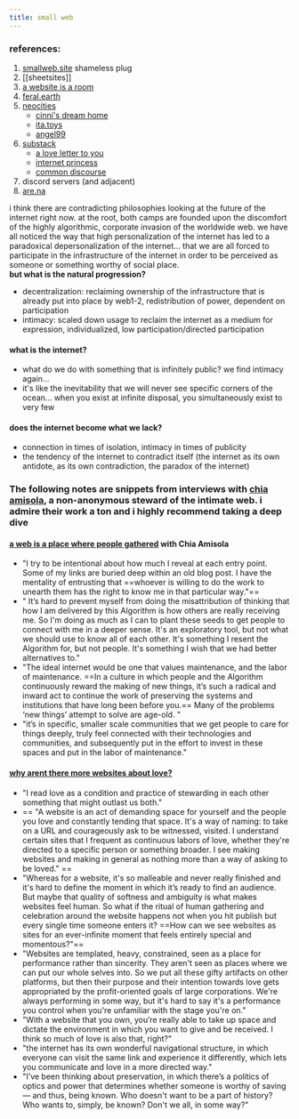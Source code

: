 ```yaml
---
title: small web
---
```

### references:
1. [smallweb.site](https://smallweb.site) shameless plug
2. [[sheetsites]]
3. [a website is a room](https://a-website-is-a-room.net/)
4. [feral.earth](http://feral.earth/)
5. [neocities](https://neocities.org)
   - [cinni's dream home](https://cinni.net/)
   - [ita.toys](https://ita.toys/)
   - [angel99](https://angel99.neocities.org/home)
6. [substack](https://substack.com)
   - [a love letter to you](https://alovelettertoyou.substack.com/)
   - [internet princess](https://internetprincess.substack.com/)
   - [common discourse](https://www.commondiscourse.xyz/) 
7. discord servers (and adjacent)
8. [are.na](https://are.na)

  

i think there are contradicting philosophies looking at the future of the internet right now. at the root, both camps are founded upon the discomfort of the highly algorithmic, corporate invasion of the worldwide web. we have all noticed the way that high personalization of the internet has led to a paradoxical depersonalization of the internet... that we are all forced to participate in the infrastructure of the internet in order to be perceived as someone or something worthy of social place. <br>
**but what is the natural progression?** <br>
- decentralization: reclaiming ownership of the infrastructure that is already put into place by web1-2, redistribution of power, dependent on participation
- intimacy: scaled down usage to reclaim the internet as a medium for expression, individualized, low participation/directed participation

#### what is the internet?
- what do we do with something that is infinitely public? we find intimacy again...
- it's like the inevitability that we will never see specific corners of the ocean... when you exist at infinite disposal, you simultaneously exist to very few

#### does the internet become what we lack?
- connection in times of isolation, intimacy in times of publicity
- the tendency of the internet to contradict itself (the internet as its own antidote, as its own contradiction, the paradox of the internet)

### The following notes are snippets from interviews with [chia amisola](https://chia.design), a non-anonymous steward of the intimate web. i admire their work a ton and i highly recommend taking a deep dive
#### [a web is a place where people gathered](https://escapethealgorithm.substack.com/p/the-web-is-a-place-where-people-gathered?nthPub=211) with Chia Amisola
- "I try to be intentional about how much I reveal at each entry point. Some of my links are buried deep within an old blog post. I have the mentality of entrusting that ==whoever is willing to do the work to unearth them has the right to know me in that particular way."==
- " It’s hard to prevent myself from doing the misattribution of thinking that how I am delivered by this Algorithm is how others are really receiving me. So I'm doing as much as I can to plant these seeds to get people to connect with me in a deeper sense. It's an exploratory tool, but not what we should use to know all of each other. It's something I resent the Algorithm for, but not people. It's something I wish that we had better alternatives to."
- "The ideal internet would be one that values maintenance, and the labor of maintenance. ==In a culture in which people and the Algorithm continuously reward the making of new things, it’s such a radical and inward act to continue the work of preserving the systems and institutions that have long been before you.== Many of the problems ‘new things’ attempt to solve are age-old. "
- "it’s in specific, smaller scale communities that we get people to care for things deeply, truly feel connected with their technologies and communities, and subsequently put in the effort to invest in these spaces and put in the labor of maintenance."

#### [why arent there more websites about love?](https://escapethealgorithm.substack.com/p/why-arent-there-more-websites-about)
- "I read love as a condition and practice of stewarding in each other something that might outlast us both."
- == "A website is an act of demanding space for yourself and the people you love and constantly tending that space. It's a way of naming: to take on a URL and courageously ask to be witnessed, visited. I understand certain sites that I frequent as continuous labors of love, whether they're directed to a specific person or something broader. I see making websites and making in general as nothing more than a way of asking to be loved." ==
- "Whereas for a website, it's so malleable and never really finished and it's hard to define the moment in which it’s ready to find an audience. But maybe that quality of softness and ambiguity is what makes websites feel human. So what if the ritual of human gathering and celebration around the website happens not when you hit publish but every single time someone enters it? ==How can we see websites as sites for an ever-infinite moment that feels entirely special and momentous?"==
- "Websites are templated, heavy, constrained, seen as a place for performance rather than sincerity. They aren't seen as places where we can put our whole selves into. So we put all these gifty artifacts on other platforms, but then their purpose and their intention towards love gets appropriated by the profit-oriented goals of large corporations. We're always performing in some way, but it's hard to say it's a performance you control when you're unfamiliar with the stage you're on."
- "With a website that you own, you’re really able to take up space and dictate the environment in which you want to give and be received. I think so much of love is also that, right?"
- "the internet has its own wonderful navigational structure, in which everyone can visit the same link and experience it differently, which lets you communicate and love in a more directed way."
- "I’ve been thinking about preservation, in which there’s a politics of optics and power that determines whether someone is worthy of saving — and thus, being known. Who doesn't want to be a part of history? Who wants to, simply, be known? Don't we all, in some way?"
  
